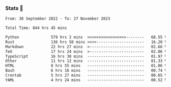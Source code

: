 ### Stats 👋
<!--START_SECTION:waka-->

```txt
From: 30 September 2022 - To: 27 November 2023

Total Time: 844 hrs 45 mins

Python              579 hrs 2 mins  >>>>>>>>>>>>>>>>>--------   68.55 %
Rust                136 hrs 50 mins >>>>---------------------   16.20 %
Markdown            22 hrs 27 mins  >------------------------   02.66 %
TeX                 17 hrs 24 mins  >------------------------   02.06 %
TypeScript          16 hrs 38 mins  -------------------------   01.97 %
Other               11 hrs 12 mins  -------------------------   01.33 %
HTML                8 hrs 55 mins   -------------------------   01.06 %
Bash                6 hrs 16 mins   -------------------------   00.74 %
Crontab             5 hrs 27 mins   -------------------------   00.65 %
YAML                4 hrs 24 mins   -------------------------   00.52 %
```

<!--END_SECTION:waka-->

<!--
**buhaytza2005/buhaytza2005** is a ✨ _special_ ✨ repository because its `README.md` (this file) appears on your GitHub profile.

Here are some ideas to get you started:

- 🔭 I’m currently working on ...
- 🌱 I’m currently learning ...
- 👯 I’m looking to collaborate on ...
- 🤔 I’m looking for help with ...
- 💬 Ask me about ...
- 📫 How to reach me: ...
- 😄 Pronouns: ...
- ⚡ Fun fact: ...
-->


